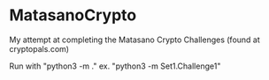 # MatasanoCrypto
My attempt at completing the Matasano Crypto Challenges (found at cryptopals.com)

Run with "python3 -m <Set Folder>.<Challenge file>"
  ex. "python3 -m Set1.Challenge1"
